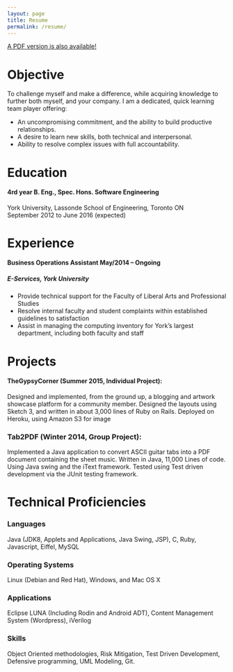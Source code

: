 ```yaml
---
layout: page
title: Resume
permalink: /resume/
---
```

[A PDF version is also available!](../docs/resume--skyler-layne.pdf)

# Objective
To challenge myself and make a difference, while acquiring knowledge to further both myself, and your company.
I am a dedicated, quick learning team player offering:
 - An uncompromising commitment, and the ability to build productive relationships.
 - A desire to learn new skills, both technical and interpersonal.
 - Ability to resolve complex issues with full accountability.

# Education  

#### 4rd year B. Eng., Spec. Hons. Software Engineering
York University, Lassonde School of Engineering, Toronto ON  
September 2012 to June 2016 (expected)

# Experience  

#### Business Operations Assistant May/2014 – Ongoing  

##### E-Services, York University  
 - Provide technical support for the Faculty of Liberal Arts and Professional Studies  
 - Resolve internal faculty and student complaints within established guidelines to
satisfaction  
 - Assist in managing the computing inventory for York’s largest department, including
both faculty and staff  

# Projects  

#### TheGypsyCorner (Summer 2015, Individual Project):  
Designed and implemented, from the ground up, a blogging and artwork showcase
 platform for a community member. Designed the layouts using Sketch 3, and written in
 about 3,000 lines of Ruby on Rails. Deployed on Heroku, using Amazon S3 for image

### Tab2PDF (Winter 2014, Group Project):  
Implemented a Java application to convert ASCII guitar tabs into a PDF document
 containing the sheet music. Written in Java, 11,000 Lines of code. Using Java swing and
 the iText framework. Tested using Test driven development via the JUnit testing
 framework.

# Technical Proficiencies

### Languages
Java (JDK8, Applets and Applications, Java Swing, JSP), C, Ruby, Javascript, Eiffel, MySQL

### Operating Systems
Linux (Debian and Red Hat), Windows, and Mac OS X

### Applications
Eclipse LUNA (Including Rodin and Android ADT), Content Management System (Wordpress), iVerilog

### Skills
Object Oriented methodologies, Risk Mitigation, Test Driven Development, Defensive programming, UML Modeling, Git.
